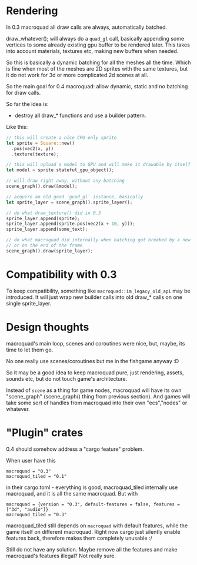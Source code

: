 # Rendering

In 0.3 macroquad all draw calls are always, automatically batched.

draw_whatever(); will always do a `quad_gl` call, basically appending some vertices to some already existing gpu buffer to be rendered later. This takes into account materials, textures etc, making new buffers when needed.

So this is basically a dynamic batching for all the meshes all the time.
Which is fine when most of the meshes are 2D sprites with the same textures, but
it do not work for 3d or more complicated 2d scenes at all.

So the main goal for 0.4 macroquad: allow dynamic, static and no batching for draw calls.

So far the idea is:

- destroy all draw_* functions and use a builder pattern.

Like this:
```rust
// this will create a nice CPU-only sprite
let sprite = Square::new()
  .pos(vec2(x, y))
  .texture(texture);

// this will upload a model to GPU and will make it drawable by itself 
let model = sprite.stateful_gpu_object();

// will draw right away, without any batching
scene_graph().draw(&model);

// acquire an old good `guad_gl` instance, basically
let sprite_layer = scene_graph().sprite_layer();

// do what draw_texture() did in 0.3
sprite_layer.append(sprite);
sprite_layer.append(sprite.pos(vec2(x + 10, y)));
sprite_layer.append(some_text);

// do what macroquad did internally when batching got breaked by a new material
// or on the end of the frame
scene_graph().draw(sprite_layer);
```

# Compatibility with 0.3

To keep compatibility, something like `macroquad::im_legacy_old_api` may be introduced.
It will just wrap new builder calls into old draw_* calls on one single sprite_layer.

# Design thoughts

macroquad's main loop, scenes and coroutines were nice, but, maybe, its time to let them go.

No one really use scenes/coroutines but me in the fishgame anyway :D

So it may be a good idea to keep macroquad pure, just rendering, assets, sounds etc,
but do not touch game's architecture.

Instead of `scene` as a thing for game nodes, macroquad will have its own "scene_graph" (scene_graph() thing from previous section). And games will take some sort of handles from macroquad into their own "ecs","nodes" or whatever.

# "Plugin" crates

0.4 should somehow address a "cargo feature" problem.

When user have this
```
macroquad = "0.3"
macroquad_tiled = "0.1"
```
in their cargo.toml - everything is good, macroquad_tiled internally use macroquad, and it is all the same macroquad.
But with
```
macroquad = {version = "0.3", default-features = false, features = ["3d", "audio"]}
macroquad_tiled = "0.3"
```

macroquad_tiled still depends on `macroquad` with default features, while the game itself on different macroquad. Right now cargo just silently enable features back, therefore makes them completely unusable :/

Still do not have any solution. Maybe remove all the features and make macroquad's features illegal? Not really sure. 